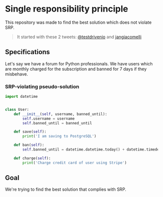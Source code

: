 # Single responsibility principle

This repository was made to find the best solution which does not violate SRP.

> It started with these 2 tweets: [@testdrivenio](https://twitter.com/testdrivenio/status/1338958991037247489?s=20) and [jangiacomelli](https://twitter.com/jangiacomelli/status/1343676834085543936?s=20)

## Specifications
Let's say we have a forum for Python professionals. We have users which are monthly charged for the subscription and banned for 7 days if they misbehave.

### SRP-violating pseudo-solution
```python
import datetime


class User:
    def __init__(self, username, banned_until):
        self.username = username
        self.banned_until = banned_until

    def save(self):
        print('I am saving to PostgreSQL')

    def ban(self):
        self.banned_until = datetime.datetime.today() + datetime.timedelta(days=7)

    def charge(self):
        print('Charge credit card of user using Stripe')

```

## Goal
We're trying to find the best solution that complies with SRP.